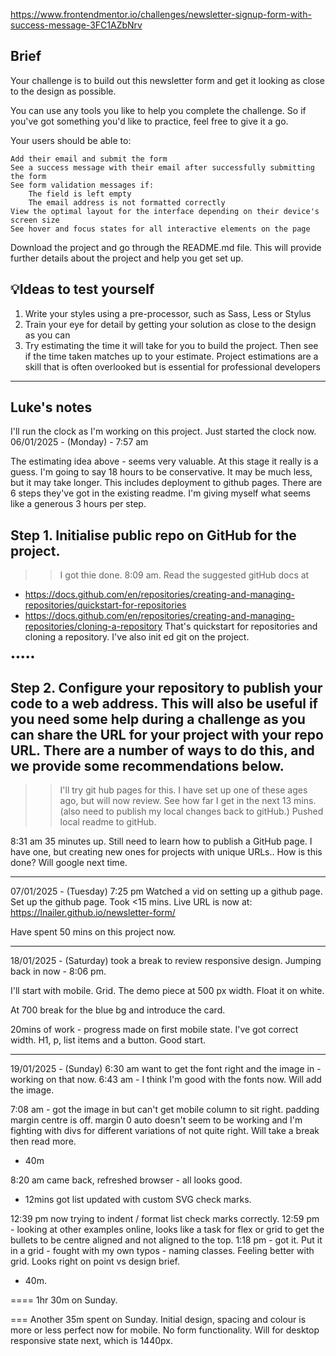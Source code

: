 https://www.frontendmentor.io/challenges/newsletter-signup-form-with-success-message-3FC1AZbNrv

## Brief

Your challenge is to build out this newsletter form and get it looking as close to the design as possible.

You can use any tools you like to help you complete the challenge. So if you've got something you'd like to practice, feel free to give it a go.

Your users should be able to:

    Add their email and submit the form
    See a success message with their email after successfully submitting the form
    See form validation messages if:
        The field is left empty
        The email address is not formatted correctly
    View the optimal layout for the interface depending on their device's screen size
    See hover and focus states for all interactive elements on the page

Download the project and go through the README.md file. This will provide further details about the project and help you get set up.

## 💡Ideas to test yourself


1. Write your styles using a pre-processor, such as Sass, Less or Stylus
2. Train your eye for detail by getting your solution as close to the design as you can
3. Try estimating the time it will take for you to build the project. Then see if the time taken matches up to your estimate. Project estimations are a skill that is often overlooked but is essential for professional developers


------
## Luke's notes
I'll run the clock as I'm working on this project.
Just started the clock now.
06/01/2025 - (Monday) - 7:57 am

The estimating idea above - seems very valuable. At this stage it really is a guess.
I'm going to say 18 hours to be conservative. It may be much less, but it may take longer. This includes deployment to github pages.
There are 6 steps they've got in the existing readme. I'm giving myself what seems like a generous 3 hours per step.

## Step 1. Initialise public repo on GitHub for the project.
>> I got thie done. 8:09 am.
Read the suggested gitHub docs at
- https://docs.github.com/en/repositories/creating-and-managing-repositories/quickstart-for-repositories
- https://docs.github.com/en/repositories/creating-and-managing-repositories/cloning-a-repository
That's quickstart for repositories and cloning a repository.
I've also init ed git on the project.

•••••
## Step 2. Configure your repository to publish your code to a web address. This will also be useful if you need some help during a challenge as you can share the URL for your project with your repo URL. There are a number of ways to do this, and we provide some recommendations below.
>> I'll try git hub pages for this. I have set up one of these ages ago, but will now review.
See how far I get in the next 13 mins.
(also need to publish my local changes back to gitHub.)
Pushed local readme to gitHub.

8:31 am 
35 minutes up. Still need to learn how to publish a GitHub page.
I have one, but creating new ones for projects with unique URLs..
How is this done? Will google next time.

-----------
07/01/2025 - (Tuesday) 7:25 pm
Watched a vid on setting up a github page.
Set up the github page. Took <15 mins.
Live URL is now at:
https://lnailer.github.io/newsletter-form/

Have spent 50 mins on this project now.

----------
18/01/2025 - (Saturday) 
took a break to review responsive design.
Jumping back in now - 8:06 pm.

I'll start with mobile. Grid. The demo piece at 500 px width.
Float it on white.

At 700 break for the blue bg and introduce the card.

20mins of work - progress made on first mobile state.
I've got correct width. H1, p, list items and a button.
Good start.

-------
19/01/2025 - (Sunday) 6:30 am
want to get the font right and the image in - working on that now.
6:43 am - I think I'm good with the fonts now. Will add the image.

7:08 am - got the image in but can't get mobile column to sit right.
padding margin centre is off.
margin 0 auto doesn't seem to be working and I'm fighting with divs
for different variations of not quite right.
Will take a break then read more.
+ 40m

8:20 am came back, refreshed browser - all looks good.
+ 12mins
got list updated with custom SVG check marks.

12:39 pm 
now trying to indent / format list check marks correctly.
12:59 pm - looking at other examples online, looks like a task
for flex or grid to get the bullets to be centre aligned and not 
aligned to the top.
1:18 pm - got it.
Put it in a grid - fought with my own typos - naming classes.
Feeling better with grid. Looks right on point vs design brief.
+ 40m.

====
1hr 30m on Sunday.

===
Another 35m spent on Sunday.
Initial design, spacing and colour is more or less perfect
now for mobile. No form functionality.
Will for desktop responsive state next, which is 1440px.